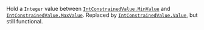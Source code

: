 Hold a `Integer` value between [`IntConstrainedValue.MinValue`](https://create.roblox.com/docs/reference/engine/classes/IntConstrainedValue#MinValue) and
[`IntConstrainedValue.MaxValue`](https://create.roblox.com/docs/reference/engine/classes/IntConstrainedValue#MaxValue). Replaced by
[`IntConstrainedValue.Value`](https://create.roblox.com/docs/reference/engine/classes/IntConstrainedValue#Value), but still functional.